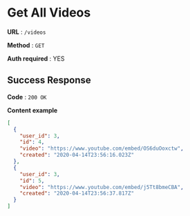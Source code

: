 # Get All Videos

**URL** : `/videos`

**Method** : `GET`

**Auth required** : YES

## Success Response

**Code** : `200 OK`

**Content example**

```json
[
  {
    "user_id": 3,
    "id": 4,
    "video": "https://www.youtube.com/embed/OS6duOoxctw",
    "created": "2020-04-14T23:56:16.023Z"
  },
  {
    "user_id": 3,
    "id": 5,
    "video": "https://www.youtube.com/embed/j5Tt8bmeCBA",
    "created": "2020-04-14T23:56:37.817Z"
  }
]
```
